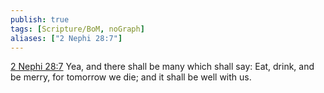 ```yaml
---
publish: true
tags: [Scripture/BoM, noGraph]
aliases: ["2 Nephi 28:7"]
---
```

[2 Nephi 28:7](https://churchofjesuschrist.org/study/scriptures/bofm/2-ne/28?lang=eng&id=p7#p7) Yea, and there shall be many which shall say: Eat, drink, and be merry, for tomorrow we die; and it shall be well with us.
